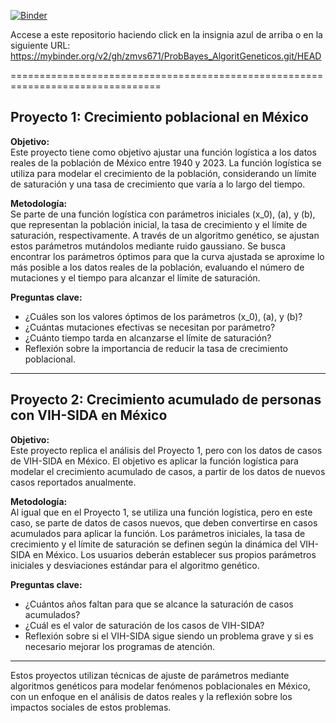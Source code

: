 [![Binder](https://mybinder.org/badge_logo.svg)](https://mybinder.org/v2/gh/zmvs671/ProbBayes_AlgoritGeneticos.git/HEAD)

Accese a este repositorio haciendo click en la insignia azul de arriba o en la siguiente URL:
https://mybinder.org/v2/gh/zmvs671/ProbBayes_AlgoritGeneticos.git/HEAD

================================================================================

## Proyecto 1: Crecimiento poblacional en México

**Objetivo:**  
Este proyecto tiene como objetivo ajustar una función logística a los datos reales de la población de México entre 1940 y 2023. La función logística se utiliza para modelar el crecimiento de la población, considerando un límite de saturación y una tasa de crecimiento que varía a lo largo del tiempo.

**Metodología:**  
Se parte de una función logística con parámetros iniciales \(x_0\), \(a\), y \(b\), que representan la población inicial, la tasa de crecimiento y el límite de saturación, respectivamente. A través de un algoritmo genético, se ajustan estos parámetros mutándolos mediante ruido gaussiano. Se busca encontrar los parámetros óptimos para que la curva ajustada se aproxime lo más posible a los datos reales de la población, evaluando el número de mutaciones y el tiempo para alcanzar el límite de saturación.

**Preguntas clave:**  
- ¿Cuáles son los valores óptimos de los parámetros \(x_0\), \(a\), y \(b\)?
- ¿Cuántas mutaciones efectivas se necesitan por parámetro?
- ¿Cuánto tiempo tarda en alcanzarse el límite de saturación?
- Reflexión sobre la importancia de reducir la tasa de crecimiento poblacional.

---

## Proyecto 2: Crecimiento acumulado de personas con VIH-SIDA en México

**Objetivo:**  
Este proyecto replica el análisis del Proyecto 1, pero con los datos de casos de VIH-SIDA en México. El objetivo es aplicar la función logística para modelar el crecimiento acumulado de casos, a partir de los datos de nuevos casos reportados anualmente.

**Metodología:**  
Al igual que en el Proyecto 1, se utiliza una función logística, pero en este caso, se parte de datos de casos nuevos, que deben convertirse en casos acumulados para aplicar la función. Los parámetros iniciales, la tasa de crecimiento y el límite de saturación se definen según la dinámica del VIH-SIDA en México. Los usuarios deberán establecer sus propios parámetros iniciales y desviaciones estándar para el algoritmo genético.

**Preguntas clave:**  
- ¿Cuántos años faltan para que se alcance la saturación de casos acumulados?
- ¿Cuál es el valor de saturación de los casos de VIH-SIDA?
- Reflexión sobre si el VIH-SIDA sigue siendo un problema grave y si es necesario mejorar los programas de atención.

---

Estos proyectos utilizan técnicas de ajuste de parámetros mediante algoritmos genéticos para modelar fenómenos poblacionales en México, con un enfoque en el análisis de datos reales y la reflexión sobre los impactos sociales de estos problemas.
